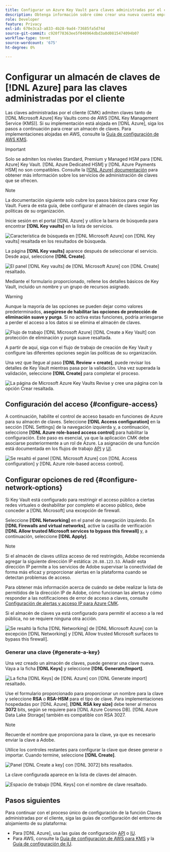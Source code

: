 ```yaml
---
title: Configurar un Azure Key Vault para claves administradas por el cliente
description: Obtenga información sobre cómo crear una nueva cuenta empresarial con Azure o utilizar una cuenta empresarial existente y crear el almacén de claves.
role: Developer
feature: Privacy
exl-id: 670e3ca3-a833-4b28-9ad4-73685fa5d74d
source-git-commit: c920f78363ee5f040964dbd3a0d0815474094b07
workflow-type: tm+mt
source-wordcount: '675'
ht-degree: 0%

---
```


# Configurar un almacén de claves de [!DNL Azure] para las claves administradas por el cliente

Las claves administradas por el cliente (CMK) admiten claves tanto de [!DNL Microsoft Azure] Key Vaults como de AWS [!DNL Key Management Service (KMS)]. Si su implementación está alojada en [!DNL Azure], siga los pasos a continuación para crear un almacén de claves. Para implementaciones alojadas en AWS, consulte la [Guía de configuración de AWS KMS](../aws/configure-kms.md).

>[!IMPORTANT]
>
>Solo se admiten los niveles Standard, Premium y Managed HSM para [!DNL Azure] Key Vault. [!DNL Azure Dedicated HSM] y [!DNL Azure Payments HSM] no son compatibles. Consulte la [[!DNL Azure] documentación](https://learn.microsoft.com/en-us/azure/security/fundamentals/key-management#azure-key-management-services) para obtener más información sobre los servicios de administración de claves que se ofrecen.

>[!NOTE]
>
>La documentación siguiente solo cubre los pasos básicos para crear Key Vault. Fuera de esta guía, debe configurar el almacén de claves según las políticas de su organización.

Inicie sesión en el portal [!DNL Azure] y utilice la barra de búsqueda para encontrar **[!DNL Key vaults]** en la lista de servicios.

![Característica de búsqueda en [!DNL Microsoft Azure] con [!DNL Key vaults] resaltada en los resultados de búsqueda.](../../../images/governance-privacy-security/customer-managed-keys/access-key-vaults.png)

La página **[!DNL Key vaults]** aparece después de seleccionar el servicio. Desde aquí, seleccione **[!DNL Create]**.

![El panel [!DNL Key vaults] de [!DNL Microsoft Azure] con [!DNL Create] resaltado.](../../../images/governance-privacy-security/customer-managed-keys/create-key-vault.png)

Mediante el formulario proporcionado, rellene los detalles básicos de Key Vault, incluido un nombre y un grupo de recursos asignado.

>[!WARNING]
>
>Aunque la mayoría de las opciones se pueden dejar como valores predeterminados, **asegúrese de habilitar las opciones de protección de eliminación suave y purga**. Si no activa estas funciones, podría arriesgarse a perder el acceso a los datos si se elimina el almacén de claves.
>
>![Flujo de trabajo [!DNL Microsoft Azure] [!DNL Create a Key Vault] con protección de eliminación y purga suave resaltada.](../../../images/governance-privacy-security/customer-managed-keys/basic-config.png)

A partir de aquí, siga con el flujo de trabajo de creación de Key Vault y configure las diferentes opciones según las políticas de su organización.

Una vez que llegue al paso **[!DNL Review + create]**, puede revisar los detalles de Key Vault mientras pasa por la validación. Una vez superada la validación, seleccione **[!DNL Create]** para completar el proceso.

![La página de Microsoft Azure Key Vaults Revise y cree una página con la opción Crear resaltada.](../../../images/governance-privacy-security/customer-managed-keys/finish-creation.png)

## Configuración del acceso {#configure-access}

A continuación, habilite el control de acceso basado en funciones de Azure para su almacén de claves. Seleccione **[!DNL Access configuration]** en la sección [!DNL Settings] de la navegación izquierda y, a continuación, seleccione **[!DNL Azure role-based access control]** para habilitar la configuración. Este paso es esencial, ya que la aplicación CMK debe asociarse posteriormente a un rol de Azure. La asignación de una función está documentada en los flujos de trabajo [API](./api-set-up.md#assign-to-role) y [UI](./ui-set-up.md#assign-to-role).

![Se resaltó el panel [!DNL Microsoft Azure] con [!DNL Access configuration] y [!DNL Azure role-based access control].](../../../images/governance-privacy-security/customer-managed-keys/access-configuration.png)

## Configurar opciones de red {#configure-network-options}

Si Key Vault está configurado para restringir el acceso público a ciertas redes virtuales o deshabilitar por completo el acceso público, debe conceder a [!DNL Microsoft] una excepción de firewall.

Seleccione **[!DNL Networking]** en el panel de navegación izquierdo. En **[!DNL Firewalls and virtual networks]**, active la casilla de verificación **[!DNL Allow trusted Microsoft services to bypass this firewall]** y, a continuación, seleccione **[!DNL Apply]**.

>[!NOTE]
>
>Si el almacén de claves utiliza acceso de red restringido, Adobe recomienda agregar la siguiente dirección IP estática: `20.88.123.53`. Añadir esta dirección IP permite a los servicios de Adobe supervisar la conectividad de forma más eficaz y proporcionar alertas en la plataforma cuando se detectan problemas de acceso.
>
>Para obtener más información acerca de cuándo se debe realizar la lista de permitidos de la dirección IP de Adobe, cómo funcionan las alertas y cómo responder a las notificaciones de error de acceso a claves, consulte [Configuración de alertas y acceso IP para Azure CMK](./alerts-and-ip-access.md).
>
>Si el almacén de claves ya está configurado para permitir el acceso a la red pública, no se requiere ninguna otra acción.

![Se resaltó la ficha [!DNL Networking] de [!DNL Microsoft Azure] con la excepción [!DNL Networking] y [!DNL Allow trusted Microsoft surfaces to bypass this firewall].](../../../images/governance-privacy-security/customer-managed-keys/networking.png)

### Generar una clave {#generate-a-key}

Una vez creado un almacén de claves, puede generar una clave nueva. Vaya a la ficha **[!DNL Keys]** y seleccione **[!DNL Generate/Import]**.

![La ficha [!DNL Keys] de [!DNL Azure] con [!DNL Generate import] resaltado.](../../../images/governance-privacy-security/customer-managed-keys/view-keys.png)

Use el formulario proporcionado para proporcionar un nombre para la clave y seleccione **RSA** o **RSA-HSM** para el tipo de clave. Para implementaciones hospedadas por [!DNL Azure], **[!DNL RSA key size]** debe tener al menos **3072** bits, según se requiere para [!DNL Azure Cosmos DB]. [!DNL Azure Data Lake Storage] también es compatible con RSA 3027.

>[!NOTE]
>
>Recuerde el nombre que proporciona para la clave, ya que es necesario enviar la clave a Adobe.

Utilice los controles restantes para configurar la clave que desee generar o importar. Cuando termine, seleccione **[!DNL Create]**.

![Panel [!DNL Create a key] con [!DNL 3072] bits resaltados.](../../../images/governance-privacy-security/customer-managed-keys/configure-key.png)

La clave configurada aparece en la lista de claves del almacén.

![Espacio de trabajo [!DNL Keys] con el nombre de clave resaltado.](../../../images/governance-privacy-security/customer-managed-keys/key-added.png)

## Pasos siguientes

Para continuar con el proceso único de configuración de la función Claves administradas por el cliente, siga las guías de configuración del entorno de alojamiento de su plataforma:

- Para [!DNL Azure], usa las guías de configuración [API](./api-set-up.md) o [IU](./ui-set-up.md).
- Para AWS, consulte la [Guía de configuración de AWS para KMS](../aws/configure-kms.md) y la [Guía de configuración de IU](../aws/ui-set-up.md).
